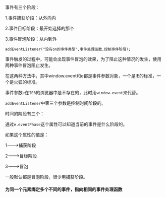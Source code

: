事件有三个阶段：

1.事件捕获阶段：从外向内

2.事件目标阶段：最开始选择的那个

3.事件冒泡阶段：从内到外

`addEventListener("没有on的事件类型",事件处理函数,控制事件阶段);`

事件触发的过程中，可能会出现事件冒泡的效果，为了阻止这种情况的发生，使用两种事件冒泡阻止发生。

在这两种方法中，其中window.event和e都是事件参数对象，一个是IE的标准，一个是火狐的标准。

事件参数`e`在`IE8`的浏览器中是不存在的，此时用`window.event`来代替。

`addEventListener`中第三个参数是控制时间阶段的。

时间的阶段有三个：

通过`e.eventPhase`这个属性可以知道当前的事件是什么阶段的。

如果这个属性的值是：

1--->捕获阶段

2--->目标阶段

3--->冒泡

一般默认都是冒泡阶段，很少用捕获阶段。



#### **为同一个元素绑定多个不同的事件，指向相同的事件处理函数**